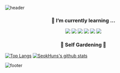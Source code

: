 ![header](https://capsule-render.vercel.app/api?type=slice&color=badc58&height=150&section=header&text=I'm%20PYO!👋&fontSize=90)

<h3 align='center'> 🌱 I’m currently learning ... </h3>

<p align='center'>
<img src="https://img.shields.io/badge/Java-e55039?style=flat-square&logo=Java&logoColor=white"/>
<img src="https://img.shields.io/badge/SpringBoot-6DB33F?style=flat-square&logo=Spring&logoColor=white"/>
<img src="https://img.shields.io/badge/Python-3776AB?style=flat-square&logo=Python&logoColor=white"/>
<img src="https://img.shields.io/badge/JavaScript-F7DF1E?style=flat-square&logo=JavaScript&logoColor=white"/>
<img src="https://img.shields.io/badge/TypeScript-3178C6?style=flat-square&logo=TypeScript&logoColor=white"/>
<img src="https://img.shields.io/badge/React-61DAFB?style=flat-square&logo=React&logoColor=white"/>
</p>

<h3 align='center'> 🌳 Self Gardening 🌳 </h3>

[![Top Langs](https://github-readme-stats.vercel.app/api/top-langs/?username=pyo-sh&layout=compact&title_color=6ab04c&text_color=535c68)](https://github.com/anuraghazra/github-readme-stats)
[![SeokHuns's github stats](https://github-readme-stats.vercel.app/api?username=pyo-sh&show_icons=true&title_color=6ab04c&text_color=6ab04c&icon_color=f9ca24)](https://github.com/anuraghazra/github-readme-stats)

![footer](https://capsule-render.vercel.app/api?type=slice&color=badc58&height=150&section=footer)